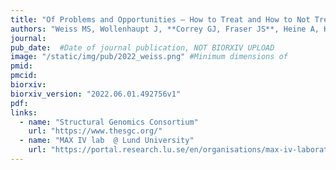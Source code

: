 ```yaml
---
title: "Of Problems and Opportunities – How to Treat and How to Not Treat Crystallographic Fragment-Screening Data"
authors: "Weiss MS, Wollenhaupt J, **Correy GJ, Fraser JS**, Heine A, Klebe G, Krojer T, Thunnissen M, Pearce NM."
journal:
pub_date:  #Date of journal publication, NOT BIORXIV UPLOAD
image: "/static/img/pub/2022_weiss.png" #Minimum dimensions of
pmid:
pmcid:
biorxiv:
biorxiv_version: "2022.06.01.492756v1"
pdf:
links:
  - name: "Structural Genomics Consortium"
    url: "https://www.thesgc.org/"
  - name: "MAX IV lab  @ Lund University"
    url: "https://portal.research.lu.se/en/organisations/max-iv-laboratory"
---
```


